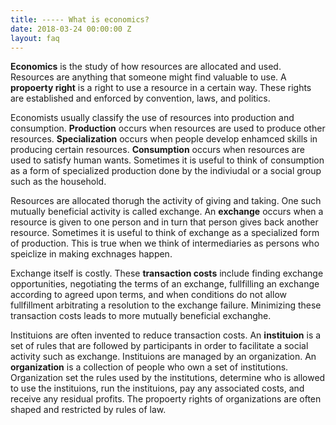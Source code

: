 ```yaml
---
title: ----- What is economics?
date: 2018-03-24 00:00:00 Z
layout: faq
---
```

**Economics** is the study of how resources are allocated and used.  Resources are anything that someone might find valuable to use.  A **propoerty right** is a right to use a resource in a certain way.  These rights are established and enforced by convention, laws, and politics.   

Economists usually classify the use of resources into production and consumption.  **Production** occurs when resources are used to produce other resources.  **Specialization** occurs when people develop enhamced skills in producing certain resources.  **Consumption** occurs when resources are used to satisfy human wants.  Sometimes it is useful to think of consumption as a form of specialized production done by the indiviudal or a social group such as the household.     

Resources are allocated thorugh the activity of giving and taking.  One such mutually beneficial activity is called exchange.  An **exchange** occurs when a resource is given to one person and in turn that person gives back another resource.  Sometimes it is useful to think of exchange as a specialized form of production.  This is true when we think of intermediaries as persons who speiclize in making exchnages happen.

Exchange itself is costly.  These **transaction costs** include finding exchange opportunities, negotiating the terms of an exchange, fullfilling an exchange according to agreed upon terms, and when conditions do not allow fullfillment arbitrating a resolution to the exchange failure.  Minimizing these transaction costs leads to more mutually beneficial exchanghe.

Instituions are often invented to reduce transaction costs.  An **instituion** is a set of rules that are followed by participants in order to facilitate a social activity such as exchange.  Instituions are managed by an organization.  An **organization** is a collection of people who own a set of institutions.  Organization set the rules used by the institutions, determine who is allowed to use the instituions, run the instituions, pay any associated costs, and receive any residual profits.  The propoerty rights of organizations are often shaped and restricted by rules of law. 
